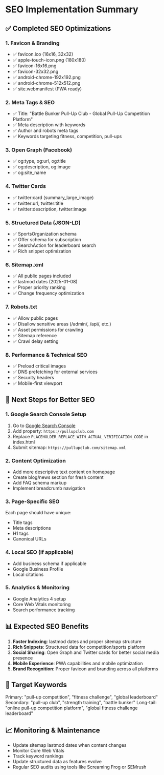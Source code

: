 # SEO Implementation Summary

## ✅ Completed SEO Optimizations

### 1. Favicon & Branding
- ✅ favicon.ico (16x16, 32x32)
- ✅ apple-touch-icon.png (180x180)
- ✅ favicon-16x16.png
- ✅ favicon-32x32.png
- ✅ android-chrome-192x192.png
- ✅ android-chrome-512x512.png
- ✅ site.webmanifest (PWA ready)

### 2. Meta Tags & SEO
- ✅ Title: "Battle Bunker Pull-Up Club - Global Pull-Up Competition Platform"
- ✅ Meta description with keywords
- ✅ Author and robots meta tags
- ✅ Keywords targeting fitness, competition, pull-ups

### 3. Open Graph (Facebook)
- ✅ og:type, og:url, og:title
- ✅ og:description, og:image
- ✅ og:site_name

### 4. Twitter Cards
- ✅ twitter:card (summary_large_image)
- ✅ twitter:url, twitter:title
- ✅ twitter:description, twitter:image

### 5. Structured Data (JSON-LD)
- ✅ SportsOrganization schema
- ✅ Offer schema for subscription
- ✅ SearchAction for leaderboard search
- ✅ Rich snippet optimization

### 6. Sitemap.xml
- ✅ All public pages included
- ✅ lastmod dates (2025-01-08)
- ✅ Proper priority ranking
- ✅ Change frequency optimization

### 7. Robots.txt
- ✅ Allow public pages
- ✅ Disallow sensitive areas (/admin/, /api/, etc.)
- ✅ Asset permissions for crawling
- ✅ Sitemap reference
- ✅ Crawl delay setting

### 8. Performance & Technical SEO
- ✅ Preload critical images
- ✅ DNS prefetching for external services
- ✅ Security headers
- ✅ Mobile-first viewport

## 🔄 Next Steps for Better SEO

### 1. Google Search Console Setup
1. Go to [Google Search Console](https://search.google.com/search-console/)
2. Add property: `https://pullupclub.com`
3. Replace `PLACEHOLDER_REPLACE_WITH_ACTUAL_VERIFICATION_CODE` in index.html
4. Submit sitemap: `https://pullupclub.com/sitemap.xml`

### 2. Content Optimization
- Add more descriptive text content on homepage
- Create blog/news section for fresh content
- Add FAQ schema markup
- Implement breadcrumb navigation

### 3. Page-Specific SEO
Each page should have unique:
- Title tags
- Meta descriptions
- H1 tags
- Canonical URLs

### 4. Local SEO (if applicable)
- Add business schema if applicable
- Google Business Profile
- Local citations

### 5. Analytics & Monitoring
- Google Analytics 4 setup
- Core Web Vitals monitoring
- Search performance tracking

## 📊 Expected SEO Benefits

1. **Faster Indexing**: lastmod dates and proper sitemap structure
2. **Rich Snippets**: Structured data for competition/sports platform
3. **Social Sharing**: Open Graph and Twitter cards for better social media presence
4. **Mobile Experience**: PWA capabilities and mobile optimization
5. **Brand Recognition**: Proper favicon and branding across all platforms

## 🎯 Target Keywords

Primary: "pull-up competition", "fitness challenge", "global leaderboard"
Secondary: "pull-up club", "strength training", "battle bunker"
Long-tail: "online pull-up competition platform", "global fitness challenge leaderboard"

## 📈 Monitoring & Maintenance

- Update sitemap lastmod dates when content changes
- Monitor Core Web Vitals
- Track keyword rankings
- Update structured data as features evolve
- Regular SEO audits using tools like Screaming Frog or SEMrush 